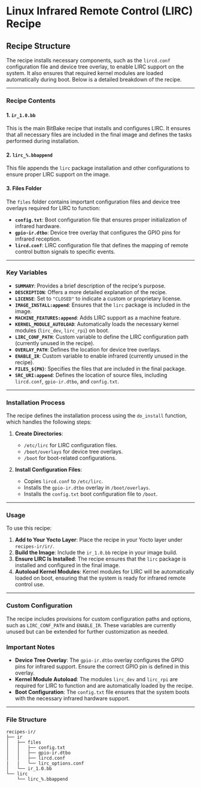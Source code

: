 # Linux Infrared Remote Control (LIRC) Recipe


## Recipe Structure
The recipe installs necessary components, such as the `lircd.conf` configuration file and device tree overlay, to enable LIRC support on the system. It also ensures that required kernel modules are loaded automatically during boot. Below is a detailed breakdown of the recipe.

---

### **Recipe Contents**

#### 1. `ir_1.0.bb`
This is the main BitBake recipe that installs and configures LIRC. It ensures that all necessary files are included in the final image and defines the tasks performed during installation.

#### 2. `lirc_%.bbappend`
This file appends the `lirc` package installation and other configurations to ensure proper LIRC support on the image.

#### 3. **Files Folder**
The `files` folder contains important configuration files and device tree overlays required for LIRC to function:
- **`config.txt`**: Boot configuration file that ensures proper initialization of infrared hardware.
- **`gpio-ir.dtbo`**: Device tree overlay that configures the GPIO pins for infrared reception.
- **`lircd.conf`**: LIRC configuration file that defines the mapping of remote control button signals to specific events.

---

### **Key Variables**
- **`SUMMARY`**: Provides a brief description of the recipe's purpose.
- **`DESCRIPTION`**: Offers a more detailed explanation of the recipe.
- **`LICENSE`**: Set to `"CLOSED"` to indicate a custom or proprietary license.
- **`IMAGE_INSTALL:append`**: Ensures that the `lirc` package is included in the image.
- **`MACHINE_FEATURES:append`**: Adds LIRC support as a machine feature.
- **`KERNEL_MODULE_AUTOLOAD`**: Automatically loads the necessary kernel modules (`lirc_dev`, `lirc_rpi`) on boot.
- **`LIRC_CONF_PATH`**: Custom variable to define the LIRC configuration path (currently unused in the recipe).
- **`OVERLAY_PATH`**: Defines the location for device tree overlays.
- **`ENABLE_IR`**: Custom variable to enable infrared (currently unused in the recipe).
- **`FILES_${PN}`**: Specifies the files that are included in the final package.
- **`SRC_URI:append`**: Defines the location of source files, including `lircd.conf`, `gpio-ir.dtbo`, and `config.txt`.

---

### **Installation Process**
The recipe defines the installation process using the `do_install` function, which handles the following steps:

1. **Create Directories**:
   - `/etc/lirc` for LIRC configuration files.
   - `/boot/overlays` for device tree overlays.
   - `/boot` for boot-related configurations.

2. **Install Configuration Files**:
   - Copies `lircd.conf` to `/etc/lirc`.
   - Installs the `gpio-ir.dtbo` overlay in `/boot/overlays`.
   - Installs the `config.txt` boot configuration file to `/boot`.

---

### **Usage**
To use this recipe:
1. **Add to Your Yocto Layer**: Place the recipe in your Yocto layer under `recipes-ir/ir/`.
2. **Build the Image**: Include the `ir_1.0.bb` recipe in your image build.
3. **Ensure LIRC Is Installed**: The recipe ensures that the `lirc` package is installed and configured in the final image.
4. **Autoload Kernel Modules**: Kernel modules for LIRC will be automatically loaded on boot, ensuring that the system is ready for infrared remote control use.

---

### **Custom Configuration**
The recipe includes provisions for custom configuration paths and options, such as `LIRC_CONF_PATH` and `ENABLE_IR`. These variables are currently unused but can be extended for further customization as needed.

### **Important Notes**
- **Device Tree Overlay**: The `gpio-ir.dtbo` overlay configures the GPIO pins for infrared support. Ensure the correct GPIO pin is defined in this overlay.
- **Kernel Module Autoload**: The modules `lirc_dev` and `lirc_rpi` are required for LIRC to function and are automatically loaded by the recipe.
- **Boot Configuration**: The `config.txt` file ensures that the system boots with the necessary infrared hardware support.

---

### **File Structure**
```
recipes-ir/
├── ir
│   ├── files
│   │   ├── config.txt
│   │   ├── gpio-ir.dtbo
│   │   ├── lircd.conf
|   |   └── lirc_options.conf   
│   └── ir_1.0.bb
└── lirc
    └── lirc_%.bbappend
```

